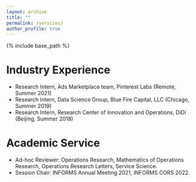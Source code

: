 ```yaml
---
layout: archive
title: ""
permalink: /services/
author_profile: true
---
```

{% include base_path %} 



# Industry Experience
* Research Intern, Ads Marketplace team, Pinterest Labs (Remote, Summer 2021)
* Research Intern, Data Science Group, Blue Fire Capital, LLC (Chicago, Summer 2019)
* Research Intern, Research Center of Innovation and Operations, DiDi (Beijing, Summer 2018)

# Academic Service
* Ad-hoc Reviewer: Operations Research, Mathematics of Operations Research, Operations Research Letters, Service Science.
* Session Chair: INFORMS Annual Meeting 2021, INFORMS CORS 2022.
